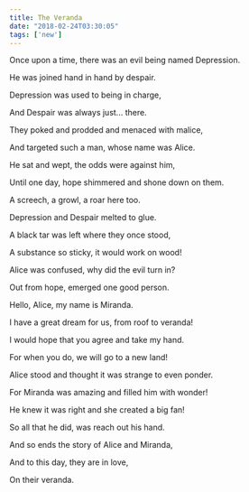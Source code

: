 ```yaml
---
title: The Veranda
date: "2018-02-24T03:30:05"
tags: ['new']
---
```


Once upon a time, there was an evil being named Depression.

He was joined hand in hand by despair.

Depression was used to being in charge,

And Despair was always just... there.

They poked and prodded and menaced with malice,

And targeted such a man, whose name was Alice.

He sat and wept, the odds were against him,

Until one day, hope shimmered and shone down on them.

A screech, a growl, a roar here too.

Depression and Despair melted to glue.

A black tar was left where they once stood,

A substance so sticky, it would work on wood!

Alice was confused, why did the evil turn in?

Out from hope, emerged one good person.

Hello, Alice, my name is Miranda.

I have a great dream for us, from roof to veranda!

I would hope that you agree and take my hand.

For when you do, we will go to a new land!

Alice stood and thought it was strange to even ponder.

For Miranda was amazing and filled him with wonder!

He knew it was right and she created a big fan!

So all that he did, was reach out his hand.

And so ends the story of Alice and Miranda,

And to this day, they are in love,

On their veranda.